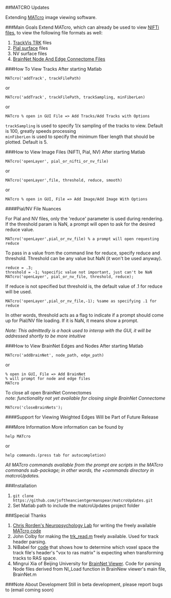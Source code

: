 ##MATCRO Updates

Extending [MATcro](http://www.mccauslandcenter.sc.edu/CRNL/tools/surface-rendering-with-matlab) image viewing software.  

###Main Goals
Extend MATcro, which can already be used to view [NIFTi files](http://nifti.nimh.nih.gov/nifti-1/), to view the following file formats as well:

1.  [TrackVis TRK](http://www.trackvis.org/) files
2.  [Pial surface](http://brainsuite.org/processing/surfaceextraction/pial/) files
3.  NV surface files
4.  [BrainNet Node And Edge Connectome Files](http://www.plosone.org/article/info%3Adoi%2F10.1371%2Fjournal.pone.0068910)

###How To View Tracks
After starting Matlab

	MATcro('addTrack', trackFilePath)
	
or  
	
	MATcro('addTrack', trackFilePath, trackSampling, minFiberLen)
or

	MATcro % open in GUI File => Add Tracks/Add Tracks with Options

`trackSampling` is used to specify 1/x sampling of the tracks to view. Default is 100, greatly speeds processing  
`minFiberLen` is used to specify the minimum fiber length that should be plotted. Default is 5.

###How to View Image Files (NiFTI, Pial, NV)
After starting Matlab

	MATcro('openLayer', pial_or_nifti_or_nv_file)
	
or

	MATcro('openLayer',file, threshold, reduce, smooth)

or

	MATcro % open in GUI, File => Add Image/Add Image With Options
	
####Pial/NV File Nuances
	
For Pial and NV files, only the 'reduce' parameter is used during rendering.
If the threshold param is NaN, a prompt will open to ask for the desired reduce value.   

	MATcro('openLayer',pial_or_nv_file) % a prompt will open requesting reduce

To pass in a value from the command line for reduce, specify reduce and threshold. Threshold can be any value but NaN (it won't be used anyway).

	reduce = .3;
	threshold = -1; %specific value not important, just can't be NaN
	MATcro('openLayer', pial_or_nv_file, threshold, reduce);


If reduce is not specified but threshold is, the default value of .1 for reduce will be used.

	MATcro('openLayer',pial_or_nv_file,-1); %same as specifying .1 for reduce

In other words, threshold acts as a flag to indicate if a prompt should come up for Pial/NV file loading. If it is NaN, it means show a prompt.

_Note: This admittedly is a hack used to interop with the GUI, it will be addressed shortly to be more intuitive_

###How to View BrainNet Edges and Nodes
After starting Matlab

	MATcro('addBrainNet', node_path, edge_path)
	
or

	% open in GUI, File => Add BrainNet
	% will prompt for node and edge files
	MATcro 
	
To close all open BrainNet Connectomes  
_note: functionality not yet available for closing single BrainNet Connectome_

	MATcro('closeBrainNets');
	
####Support for Viewing Weighted Edges Will be Part of Future Release


###More Information
More information can be found by

	help MATcro

or

	help commands.(press tab for autocompletion)

_All MATcro commands available from the prompt are scripts in the MATcro commands sub-package; in other words, the +commands directory in matcroUpdates._


###Installation
1.  `git clone https://github.com/joftheancientgermanspear/matcroUpdates.git`
2.  Set Matlab path to include the matcroUpdates project folder

###Special Thanks
1. [Chris Rorden's Neuropsychology Lab](http://www.mccauslandcenter.sc.edu/CRNL/tools/surface-rendering-with-matlab) for writing the freely available [MATcro code](http://www.mccauslandcenter.sc.edu/CRNL/sw/surface/MATcro.m.txt)   
2. John Colby for making the [trk_read.m](https://github.com/johncolby/along-tract-stats/blob/master/trk_read.m) freely available. Used for track header parsing.
3. NiBabel for [code](https://github.com/nipy/nibabel/blob/master/nibabel/orientations.py) that shows how to determine which voxel space the track file's header's "vox to ras matrix" is expecting when transforming tracks to RAS space.
4. Mingrui Xia of Beijing University for [BrainNet Viewer](http://www.nitrc.org/projects/bnv/). Code for parsing Node files derived from NI_Load function in BrainNew viewer's main file, BrainNet.m

###Note About Development
Still in beta development, please report bugs to (email coming soon)
